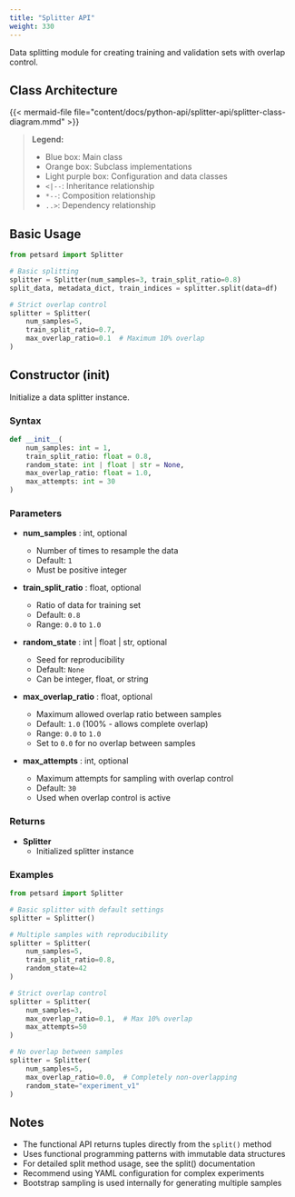 ```yaml
---
title: "Splitter API"
weight: 330
---
```


Data splitting module for creating training and validation sets with overlap control.

## Class Architecture

{{< mermaid-file file="content/docs/python-api/splitter-api/splitter-class-diagram.mmd" >}}

> **Legend:**
> - Blue box: Main class
> - Orange box: Subclass implementations
> - Light purple box: Configuration and data classes
> - `<|--`: Inheritance relationship
> - `*--`: Composition relationship
> - `..>`: Dependency relationship

## Basic Usage

```python
from petsard import Splitter

# Basic splitting
splitter = Splitter(num_samples=3, train_split_ratio=0.8)
split_data, metadata_dict, train_indices = splitter.split(data=df)

# Strict overlap control
splitter = Splitter(
    num_samples=5,
    train_split_ratio=0.7,
    max_overlap_ratio=0.1  # Maximum 10% overlap
)
```

## Constructor (__init__)

Initialize a data splitter instance.

### Syntax

```python
def __init__(
    num_samples: int = 1,
    train_split_ratio: float = 0.8,
    random_state: int | float | str = None,
    max_overlap_ratio: float = 1.0,
    max_attempts: int = 30
)
```

### Parameters

- **num_samples** : int, optional
    - Number of times to resample the data
    - Default: `1`
    - Must be positive integer

- **train_split_ratio** : float, optional
    - Ratio of data for training set
    - Default: `0.8`
    - Range: `0.0` to `1.0`

- **random_state** : int | float | str, optional
    - Seed for reproducibility
    - Default: `None`
    - Can be integer, float, or string

- **max_overlap_ratio** : float, optional
    - Maximum allowed overlap ratio between samples
    - Default: `1.0` (100% - allows complete overlap)
    - Range: `0.0` to `1.0`
    - Set to `0.0` for no overlap between samples

- **max_attempts** : int, optional
    - Maximum attempts for sampling with overlap control
    - Default: `30`
    - Used when overlap control is active

### Returns

- **Splitter**
    - Initialized splitter instance

### Examples

```python
from petsard import Splitter

# Basic splitter with default settings
splitter = Splitter()

# Multiple samples with reproducibility
splitter = Splitter(
    num_samples=5,
    train_split_ratio=0.8,
    random_state=42
)

# Strict overlap control
splitter = Splitter(
    num_samples=3,
    max_overlap_ratio=0.1,  # Max 10% overlap
    max_attempts=50
)

# No overlap between samples
splitter = Splitter(
    num_samples=5,
    max_overlap_ratio=0.0,  # Completely non-overlapping
    random_state="experiment_v1"
)
```

## Notes

- The functional API returns tuples directly from the `split()` method
- Uses functional programming patterns with immutable data structures
- For detailed split method usage, see the split() documentation
- Recommend using YAML configuration for complex experiments
- Bootstrap sampling is used internally for generating multiple samples